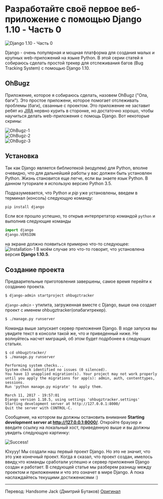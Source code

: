 # Разработайте своё первое веб-приложение с помощью Django 1.10 - Часть 0

![Django 1.10 - Часть 0](http://blog.adnansiddiqi.me/wp-content/uploads/2017/03/Screen-Shot-2017-03-11-at-11.36.10-PM-1024x499.png)

   Django - очень популярная и мощная платформа для создания малых и крупных web-приложений на языке Python. В этой серии статей я собираюсь сделать простой трекер для отслеживания багов (Bug Tracking System) с помощью  Django 1.10.

## OhBugz
   Приложение, которое я собираюсь сделать, назовем OhBugz ("Опа, баги"). Это простое приложени, которое помогает отслеживать проблемы (баги), свзанные с проектом. Это приложение не заставит ребят из [JIRA](https://ru.wikipedia.org/wiki/Jira) нервно курить в сторонке, но достаточно хорошо, чтобы научиться делать web-приложения с помощь Django. Вот некоторые скрины:

![OhBugz-1](http://blog.adnansiddiqi.me/wp-content/uploads/2017/03/Screen-Shot-2017-03-12-at-12.01.34-AM.png)  
![OhBugz-2](http://blog.adnansiddiqi.me/wp-content/uploads/2017/03/Welcome-to-Oh-Bugz-Issue-List.png)  
![OhBugz-3](http://blog.adnansiddiqi.me/wp-content/uploads/2017/03/Welcome-to-Oh-Bugz-Add-Issue.png)  

## Установка
   Так как Django является библиотекой (модулем) для Python, вполне очевидно, что для дальнейшей работы у вас должен быть установлен Python. Жизнь становится еще легче, если вы знаете язык Python. В данном туториале я использую версию Python 3.5.

Подразумевается, что Python и _pip_ уже установлены, введем в терминал (консоль) следующую команду:

```bash
pip install django
```
 
 Если все прошло успешно, то открыв интерпретатор командой `python` и выполнив следующие команды
 ```python
 import django
 django.VERSION
 ```
 на экране должно появиться примерно что-то следующее: 
 ![Installation-1](http://blog.adnansiddiqi.me/wp-content/uploads/2017/03/Screen-Shot-2017-03-12-at-12.32.21-AM.png)
 В моём случае это что-то говорит, что установлена версия __Django 1.10.5__.
 
 ## Создание проекта
 Предварительные приготовления завершены, самое время перейти к созданию проекта.
  
  ```bash
  $ django-admin startproject ohbugztracker
  ```
  
  _`django-admin`_ - утилита, загруженная вместе с Django, выше она создает проект с именем ohbugztracker(опабагитрекер).
  
  ```bash
  $ ./manage.py runserver
  ```
  
  Команда выше запускает сервер приложения Django. В ходе запуска вы увидите текст в консоли такой же, что и приведенный ниже. Не волнуйтесь насчет миграций, об этом будет подрбонее в следующих статьях. 

```
$ cd ohbugztracker/
$ ./manage.py runserver

Performing system checks...
System check identified no issues (0 silenced).
You have 13 unapplied migration(s). Your project may not work properly until you apply the migrations for app(s): admin, auth, contenttypes, sessions.
Run 'python manage.py migrate' to apply them.

March 11, 2017 - 19:57:01
Django version 1.10.5, using settings 'ohbugztracker.settings'
Starting development server at http://127.0.0.1:8000/
Quit the server with CONTROL-C.
```

Сообщение, на котором вы должны остановить внимание __Starting development server at http://127.0.0.1:8000/__. Откройте браузер и введите ссылку на локальный хост, приведенную выше и вы должны увидеть следующую картинку:

![Success!](http://blog.adnansiddiqi.me/wp-content/uploads/2017/03/Screen-Shot-2017-03-12-at-1.03.50-AM.png)

Юхууу! Мы создали наш первый проект Django. Но это не значит, что это уже конечный проект. Когда я сказал, что проект создан, имелось ввиду,что команды сработали успешно и сервер приложения Django создан и работает. В следующей статье мы разберем разницу между проектом и приложением и что это означет в мире Django.  А пока наслаждайтесь текущими достиженисями :)

--------
Перевод: Handsome Jack (Дмитрий Бутаков)
[Оригинал](http://blog.adnansiddiqi.me/develop-your-first-web-application-in-django-1-10-part-0/)
